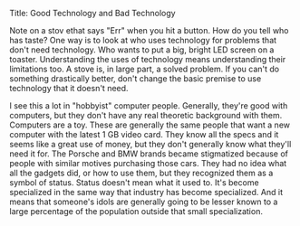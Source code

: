 Title: Good Technology and Bad Technology	

Note on a stov ethat says "Err" when you hit a button.  How do you tell who has taste?  One way is to look at who uses technology for problems that don't need technology.  Who wants to put a big, bright LED screen on a toaster.  Understanding the uses of technology means understanding their limitations too.  A stove is, in large part, a solved problem.  If you can't do something drastically better, don't change the basic premise to use technology that it doesn't need. 

I see this a lot in "hobbyist" computer people.  Generally, they're good with computers, but they don't have any real theoretic background with them.  Computers are a toy.  These are generally the same people that want a new computer with the latest 1 GB video card.  They know all the specs and it seems like a great use of money, but they don't generally know what they'll need it for.  The Porsche and BMW brands became stigmatized because of people with similar motives purchasing those cars.  They had no idea what all the gadgets did, or how to use them, but they recognized them as a symbol of status.  Status doesn't mean what it used to.  It's become specialized in the same way that industry has become specialized.  And it means that someone's idols are generally going to be lesser known to a large percentage of the population outside that small specialization.